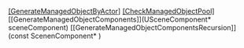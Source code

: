 [[GenerateManagedObjectByActor]](AActor*)
	[[CheckManagedObjectPool]](UClass*)
	[[GenerateManagedObjectComponents]](USceneComponent* sceneComponent)
		[[GenerateManagedObjectComponentsRecursion]](const ScenenComponent* )
